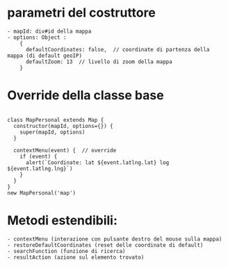 # parametri del costruttore

    - mapId: div#id della mappa
    - options: Object :
        {
          defaultCoordinates: false,  // coordinate di partenza della mappa (di default geoIP)
          defaultZoom: 13  // livello di zoom della mappa
        }

# Override della classe base

```

class MapPersonal extends Map {
  constructor(mapId, options={}) {
    super(mapId, options)
  }

  contextMenu(event) {  // override
    if (event) {
      alert(`Coordinate: lat ${event.latlng.lat} log ${event.latlng.lng}`)
    }
  }
}
new MapPersonal('map')
```

# Metodi estendibili:

    - contextMenu (interazione con pulsante destro del mouse sulla mappa)
    - restoreDefaultCoordinates (reset delle coordinate di default)
    - searchFunction (funzione di ricerca)
    - resultAction (azione sul elemento trovato)

